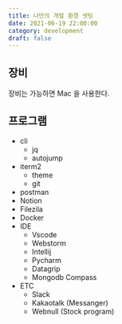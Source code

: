 ```yaml
---
title: 나만의 개발 환경 셋팅
date: 2021-06-19 22:00:00
category: development
draft: false
---
```


## 장비

장비는 가능하면 Mac 을 사용한다.

## 프로그램

- cli
  - jq
  - autojump
- iterm2
  - theme
  - git
- postman
- Notion
- Filezila
- Docker
- IDE
  - Vscode
  - Webstorm
  - Intellij
  - Pycharm
  - Datagrip
  - Mongodb Compass
- ETC
  - Slack
  - Kakaotalk (Messanger)
  - Webnull (Stock program)
